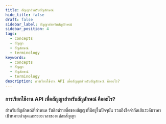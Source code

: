 ```yaml
---
title: สัญญาสำหรับสัญลักษณ์
hide_title: false
draft: false
sidebar_label: สัญญาสำหรับสัญลักษณ์
sidebar_position: 4
tags:
  - concepts
  - สัญญา
  - สัญลักษณ์
  - terminology
keywords:
  - concepts
  - สัญญา
  - สัญลักษณ์
  - terminology
description: การเรียกใช้งาน API เพื่อสัญญาสำหรับสัญลักษณ์ คืออะไร?
---
```


### การเรียกใช้งาน API เพื่อสัญญาสำหรับสัญลักษณ์ คืออะไร?

สำหรับสัญลักษณ์ที่กำหนด รับลิสต์รายชื่อของสัญญาที่มีอยู่ในปัจจุบัน รวมถึงขีดจำกัดเส้นระดับราคาเป้าหมายล่าสุดและระยะเวลาของแต่ละสัญญา
